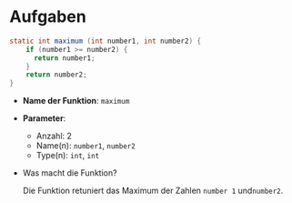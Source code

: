 # Aufgaben

```java
static int maximum (int number1, int number2) {
    if (number1 >= number2) {
      return number1;
    }
    return number2;
}
```

- **Name der Funktion**: `maximum`
- **Parameter**:
  - Anzahl: 2
  - Name(n): `number1`, `number2`
  - Type(n): `int`, `int`
- Was macht die Funktion?

  Die Funktion retuniert das Maximum der Zahlen `number 1` und`number2`.
